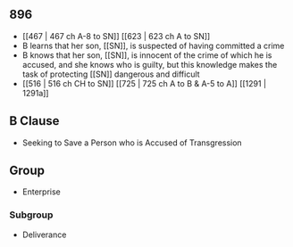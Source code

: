 ## 896
- [[467 | 467 ch A-8 to SN]] [[623 | 623 ch A to SN]] 
- B learns that her son, [[SN]], is suspected of having committed a crime
- B knows that her son, [[SN]], is innocent of the crime of which he is accused, and she knows who is guilty, but this knowledge makes the task of protecting [[SN]] dangerous and difficult
- [[516 | 516 ch CH to SN]] [[725 | 725 ch A to B &amp; A-5 to A]] [[1291 | 1291a]] 

## B Clause
- Seeking to Save a Person who is Accused of Transgression

## Group
- Enterprise

### Subgroup
- Deliverance

